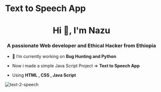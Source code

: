 # Text to Speech App

<h1 align="center">Hi 👋, I'm Nazu</h1>
<h3 align="center">A passionate Web developer and Ethical Hacker from Ethiopia</h3>

- 🔭 I’m currently working on **Bug Hunting and Python**

- Now i made a simple Java Script Project => **Text to Speech App**

- Using **HTML , CSS , Java Script**


![text-2-speech](https://user-images.githubusercontent.com/108541991/177796441-62ceb2c9-c504-4120-9493-6c79834849eb.png)





